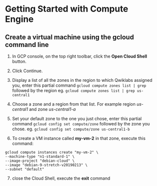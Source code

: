 # Getting Started with Compute Engine
## Create a virtual machine using the gcloud command line

1. In GCP console, on the top right toolbar, click the **Open Cloud Shell** button.

2. Click Continue.

3. Display a list of all the zones in the region to which Qwiklabs assigned you, enter this partial command `gcloud compute zones list | grep` followed by the region eg. `gcloud compute zones list | grep us-central1`

4. Choose a zone and a region from that list. For example region *us-central1* and zone *us-central1-a* 

5. Set your default zone to the one you just chose, enter this partial command `gcloud config set compute/zone` followed by the zone you chose.
eg. `gcloud config set compute/zone us-central1-b`

6. To create a VM instance called **my-vm-2** in that zone, execute this command:

```
gcloud compute instances create "my-vm-2" \
--machine-type "n1-standard-1" \
--image-project "debian-cloud" \
--image "debian-9-stretch-v20190213" \
--subnet "default"
```

7. close the Cloud Shell, execute the **exit** command

